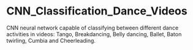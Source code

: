 # CNN_Classification_Dance_Videos
CNN neural network capable of classifying between different dance activities in videos: Tango, Breakdancing, Belly dancing, Ballet, Baton twirling, Cumbia and Cheerleading.
